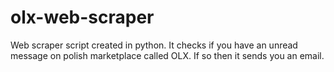 # olx-web-scraper
Web scraper script created in python. It checks if you have an unread message on polish marketplace called OLX.
If so then it sends you an email.
